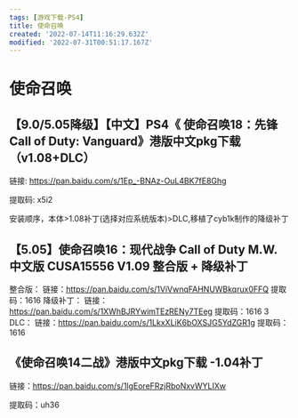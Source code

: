 ```yaml
---
tags: [游戏下载-PS4]
title: 使命召唤
created: '2022-07-14T11:16:29.632Z'
modified: '2022-07-31T00:51:17.167Z'
---
```


# 使命召唤

## 【9.0/5.05降级】【中文】PS4《 使命召唤18：先锋 Call of Duty: Vanguard》港版中文pkg下载（v1.08+DLC） 

链接: https://pan.baidu.com/s/1Ep_-BNAz-OuL4BK7fE8Ghg 

提取码: x5i2

安装顺序，本体>1.08补丁(选择对应系统版本)>DLC,移植了cyb1k制作的降级补丁

## 【5.05】使命召唤16：现代战争 Call of Duty M.W. 中文版 CUSA15556 V1.09 整合版 + 降级补丁

整合版：
链接：https://pan.baidu.com/s/1ViVwnqFAHNUWBkqrux0FFQ
提取码：1616
降级补丁：
链接：https://pan.baidu.com/s/1XWhBJRYwimTEzRENy7TEeg
提取码：1616
3 DLC：
链接：https://pan.baidu.com/s/1LkxXLiK6bOXSJG5YdZGR1g
提取码：1616

## 《使命召唤14二战》港版中文pkg下载 -1.04补丁

链接：https://pan.baidu.com/s/1lgEoreFRzjRboNxvWYLIXw

提取码：uh36
